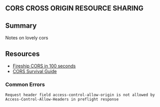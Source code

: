 ## CORS CROSS ORIGIN RESOURCE SHARING

## Summary

Notes on lovely cors

## Resources

- [Fireship CORS in 100 seconds](https://youtu.be/4KHiSt0oLJ0)
- [CORS Survival Guide](https://www.serverless.com/blog/cors-api-gateway-survival-guide/)

### Common Errors

`Request header field access-control-allow-origin is not allowed by Access-Control-Allow-Headers in preflight response`
